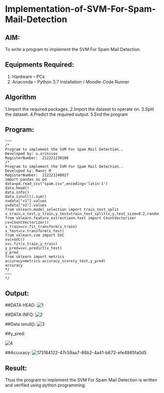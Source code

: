 # Implementation-of-SVM-For-Spam-Mail-Detection

## AIM:
To write a program to implement the SVM For Spam Mail Detection.

## Equipments Required:
1. Hardware – PCs
2. Anaconda – Python 3.7 Installation / Moodle-Code Runner

## Algorithm
1.Import the required packages.
2.Import the dataset to operate on.
3.Split the dataset.
4.Predict the required output.
5.End the program

## Program:
```
~~~
/*
Program to implement the SVM For Spam Mail Detection..
Developed by: u.srinivas
RegisterNumber:  212221230108
/*
Program to implement the SVM For Spam Mail Detection..
Developed by: Manoj M
RegisterNumber:  212221240027
import pandas as pd
data=pd.read_csv("spam.csv",encoding='latin-1')
data.head()
data.info()
data.isnull().sum()
x=data["v1"].values
y=data["v2"].values
from sklearn.model_selection import train_test_split
x_train,x_test,y_train,y_test=train_test_split(x,y,test_size=0.2,random_state=0)
from sklearn.feature_extractiaon.text import CountVectorizer
cv=CountVectorizer()
x_train=cv.fit_transform(x_train)
x_test=cv.transform(x_test)
from sklearn.svm import SVC
svc=SVC()
svc.fit(x_train,y_train)
y_pred=svc.predict(x_test)
y_pred
from sklearn import metrics
accuracy=metrics.accuracy_score(y_test,y_pred)
accuracy
*/
~~~
*/
```

## Output:
##DATA HEAD:
![1](https://user-images.githubusercontent.com/93427183/173223434-75198e20-5bae-4091-b84e-5bf95da7abf8.png)


##DATA INFO:
![2](https://user-images.githubusercontent.com/93427183/173223442-f0e1174a-394c-49a1-9c64-bda6c2ba32e0.png)


##Data isnull():
![3](https://user-images.githubusercontent.com/93427183/173223451-46196de2-5e89-4491-9f9c-efb88bf8a101.png)


##y_pred:

![4](https://user-images.githubusercontent.com/93427183/173223461-85d2efa8-fcac-467b-be51-02505239fe3c.png)

##Accuracy:
![173184122-47c59aa7-86b2-4a41-b672-efe4985fa0d5](https://user-images.githubusercontent.com/93427183/173223466-e020ccab-9184-4a7e-bf59-7d0785014776.png)


## Result:
Thus the program to implement the SVM For Spam Mail Detection is written and verified using python programming.
